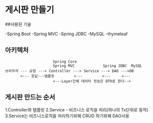 # 게시판 만들기

##사용된 기술

-Spring Boot
-Spring MVC
-Spring JDBC
-MySQL
-thymeleaf

## 아키텍처
```
                      Spring Core
                      Spring MVC             Spring JDBC  MySQL     
브라우저 --- 요청 ---> Controller ---> Service ---> DAO --->DB
       <--- 응답---템플릿         <---         <---     <---
                      <---Layer간에 데이터 전송은 DTO로 한다-->
```

## 게시판 만드는 순서
1.Controller와 템플릿
2.Service - 비즈니스 로직을 처리(하나의 Tx단위로 동작)
3.Service는 비즈니스로직을 처리하기위해 CRUD 하기위해 DAO사용
